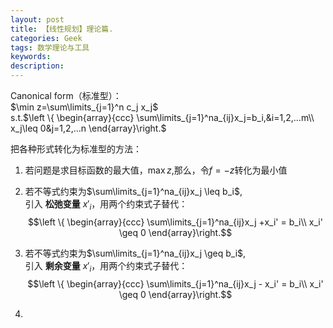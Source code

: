 ```yaml
---
layout: post
title: 【线性规划】理论篇.
categories: Geek
tags: 数学理论与工具
keywords:
description:
---
```


Canonical form（标准型）：  
$\min z=\sum\limits_{j=1}^n c_j x_j$  
s.t.$\left \{ \begin{array}{ccc}
\sum\limits_{j=1}^na_{ij}x_j=b_i,&i=1,2,...m\\
x_j\leq 0&j=1,2,...n
\end{array}\right.$

把各种形式转化为标准型的方法：
1. 若问题是求目标函数的最大值，$\max z$,那么，令$f=-z$转化为最小值


2. 若不等式约束为$\sum\limits_{j=1}^na_{ij}x_j \leq b_i$,  
引入 **松弛变量** $x'_ i$，用两个约束式子替代：  
$$\left \{ \begin{array}{ccc}
\sum\limits_{j=1}^na_{ij}x_j +x_i' = b_i\\
x_i' \geq 0
\end{array}\right.$$



3. 若不等式约束为$\sum\limits_{j=1}^na_{ij}x_j \geq b_i$,  
引入 **剩余变量** $x'_ i$，用两个约束式子替代：  
$$\left \{ \begin{array}{ccc}
\sum\limits_{j=1}^na_{ij}x_j - x_i' = b_i\\
x_i' \geq 0
\end{array}\right.$$


4.
